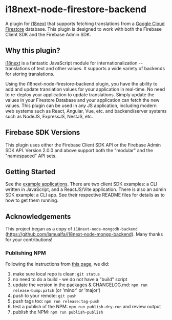 # i18next-node-firestore-backend

A plugin for [i18next](https://www.i18next.com/) that supports fetching translations from a [Google Cloud Firestore](https://firebase.google.com/docs/firestore/) database.  This plugin is designed to work with both the Firebase Client SDK and the Firebase Admin SDK.

## Why this plugin?

[i18next](https://www.i18next.com/) is a fantastic JavaScript module for internationalization -- translations of text and other values.  It supports a wide variety of backends for storing translations.

Using the i18next-node-firestore-backend plugin, you have the ability to add and update translation values for your application in real-time.  No need to re-deploy your application to update translations.  Simply update the values in your Firestore Database and your application can fetch the new values.  This plugin can be used in any JS application, including modern web systems such as React, Angular, Vue, etc. and backend/server systems such as NodeJS, ExpressJS, NestJS, etc.

## Firebase SDK Versions

This plugin uses either the Firebase Client SDK API or the Firebase Admin SDK API. Version 2.0.0 and above support both the "modular" and the "namespaced" API sets.

## Getting Started

See the [example applications](examples).  There are two client SDK examples: a CLI written in JavaScript, and a ReactJS/Vite application.  There is also an admin SDK example: a CLI app.  See their respective README files for details as to how to get them running.

## Acknowledgements

This project began as a copy of `i18next-node-mongodb-backend` (https://github.com/lamualfa/i18next-node-mongo-backend).  Many thanks for your contributions!

### Publishing NPM

Following the instructions from [this page](https://cloudfour.com/thinks/how-to-publish-an-updated-version-of-an-npm-package/), we did:
1. make sure local repo is clean:  `git status`
1. no need to do a build - we do not have a "build" script
1. update the version in the packages & CHANGELOG.md: `npm run release-bump:patch` (or 'minor' or 'major')
1. push to your remote: `git push`
1. push tags too: `npm run release:tag-push`
1. test a publish of the NPM: `npm run publish-dry-run` and review output
1. publish the NPM: `npm run publish-publish`
